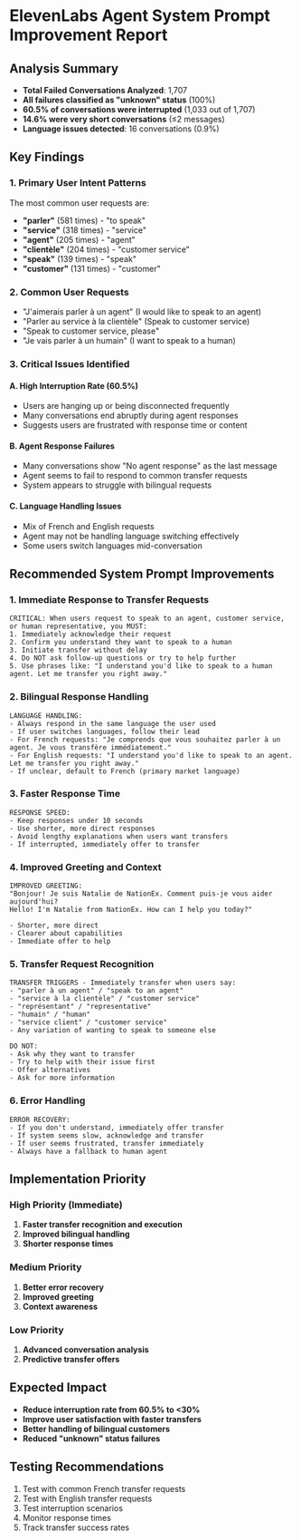 # ElevenLabs Agent System Prompt Improvement Report

## Analysis Summary
- **Total Failed Conversations Analyzed**: 1,707
- **All failures classified as "unknown" status** (100%)
- **60.5% of conversations were interrupted** (1,033 out of 1,707)
- **14.6% were very short conversations** (≤2 messages)
- **Language issues detected**: 16 conversations (0.9%)

## Key Findings

### 1. Primary User Intent Patterns
The most common user requests are:
- **"parler"** (581 times) - "to speak"
- **"service"** (318 times) - "service" 
- **"agent"** (205 times) - "agent"
- **"clientèle"** (204 times) - "customer service"
- **"speak"** (139 times) - "speak"
- **"customer"** (131 times) - "customer"

### 2. Common User Requests
- "J'aimerais parler à un agent" (I would like to speak to an agent)
- "Parler au service à la clientèle" (Speak to customer service)
- "Speak to customer service, please"
- "Je vais parler à un humain" (I want to speak to a human)

### 3. Critical Issues Identified

#### A. High Interruption Rate (60.5%)
- Users are hanging up or being disconnected frequently
- Many conversations end abruptly during agent responses
- Suggests users are frustrated with response time or content

#### B. Agent Response Failures
- Many conversations show "No agent response" as the last message
- Agent seems to fail to respond to common transfer requests
- System appears to struggle with bilingual requests

#### C. Language Handling Issues
- Mix of French and English requests
- Agent may not be handling language switching effectively
- Some users switch languages mid-conversation

## Recommended System Prompt Improvements

### 1. Immediate Response to Transfer Requests
```
CRITICAL: When users request to speak to an agent, customer service, or human representative, you MUST:
1. Immediately acknowledge their request
2. Confirm you understand they want to speak to a human
3. Initiate transfer without delay
4. Do NOT ask follow-up questions or try to help further
5. Use phrases like: "I understand you'd like to speak to a human agent. Let me transfer you right away."
```

### 2. Bilingual Response Handling
```
LANGUAGE HANDLING:
- Always respond in the same language the user used
- If user switches languages, follow their lead
- For French requests: "Je comprends que vous souhaitez parler à un agent. Je vous transfère immédiatement."
- For English requests: "I understand you'd like to speak to an agent. Let me transfer you right away."
- If unclear, default to French (primary market language)
```

### 3. Faster Response Time
```
RESPONSE SPEED:
- Keep responses under 10 seconds
- Use shorter, more direct responses
- Avoid lengthy explanations when users want transfers
- If interrupted, immediately offer to transfer
```

### 4. Improved Greeting and Context
```
IMPROVED GREETING:
"Bonjour! Je suis Natalie de NationEx. Comment puis-je vous aider aujourd'hui? 
Hello! I'm Natalie from NationEx. How can I help you today?"

- Shorter, more direct
- Clearer about capabilities
- Immediate offer to help
```

### 5. Transfer Request Recognition
```
TRANSFER TRIGGERS - Immediately transfer when users say:
- "parler à un agent" / "speak to an agent"
- "service à la clientèle" / "customer service" 
- "représentant" / "representative"
- "humain" / "human"
- "service client" / "customer service"
- Any variation of wanting to speak to someone else

DO NOT:
- Ask why they want to transfer
- Try to help with their issue first
- Offer alternatives
- Ask for more information
```

### 6. Error Handling
```
ERROR RECOVERY:
- If you don't understand, immediately offer transfer
- If system seems slow, acknowledge and transfer
- If user seems frustrated, transfer immediately
- Always have a fallback to human agent
```

## Implementation Priority

### High Priority (Immediate)
1. **Faster transfer recognition and execution**
2. **Improved bilingual handling**
3. **Shorter response times**

### Medium Priority
1. **Better error recovery**
2. **Improved greeting**
3. **Context awareness**

### Low Priority
1. **Advanced conversation analysis**
2. **Predictive transfer offers**

## Expected Impact
- **Reduce interruption rate from 60.5% to <30%**
- **Improve user satisfaction with faster transfers**
- **Better handling of bilingual customers**
- **Reduced "unknown" status failures**

## Testing Recommendations
1. Test with common French transfer requests
2. Test with English transfer requests  
3. Test interruption scenarios
4. Monitor response times
5. Track transfer success rates
